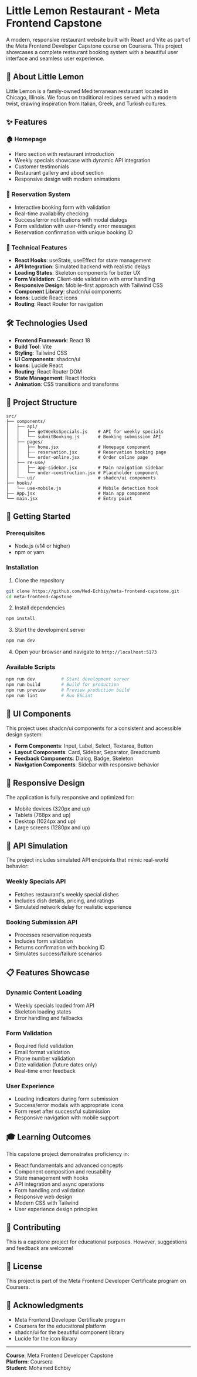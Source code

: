 # Little Lemon Restaurant - Meta Frontend Capstone

A modern, responsive restaurant website built with React and Vite as part of the Meta Frontend Developer Capstone course on Coursera. This project showcases a complete restaurant booking system with a beautiful user interface and seamless user experience.

## 🍋 About Little Lemon

Little Lemon is a family-owned Mediterranean restaurant located in Chicago, Illinois. We focus on traditional recipes served with a modern twist, drawing inspiration from Italian, Greek, and Turkish cultures.

## ✨ Features

### 🏠 Homepage

- Hero section with restaurant introduction
- Weekly specials showcase with dynamic API integration
- Customer testimonials
- Restaurant gallery and about section
- Responsive design with modern animations

### 📅 Reservation System

- Interactive booking form with validation
- Real-time availability checking
- Success/error notifications with modal dialogs
- Form validation with user-friendly error messages
- Reservation confirmation with unique booking ID

### 🔧 Technical Features

- **React Hooks**: useState, useEffect for state management
- **API Integration**: Simulated backend with realistic delays
- **Loading States**: Skeleton components for better UX
- **Form Validation**: Client-side validation with error handling
- **Responsive Design**: Mobile-first approach with Tailwind CSS
- **Component Library**: shadcn/ui components
- **Icons**: Lucide React icons
- **Routing**: React Router for navigation

## 🛠️ Technologies Used

- **Frontend Framework**: React 18
- **Build Tool**: Vite
- **Styling**: Tailwind CSS
- **UI Components**: shadcn/ui
- **Icons**: Lucide React
- **Routing**: React Router DOM
- **State Management**: React Hooks
- **Animation**: CSS transitions and transforms

## 📁 Project Structure

```
src/
├── components/
│   ├── api/
│   │   ├── getWeeksSpecials.js    # API for weekly specials
│   │   └── submitBooking.js       # Booking submission API
│   ├── pages/
│   │   ├── home.jsx               # Homepage component
│   │   ├── reservation.jsx        # Reservation booking page
│   │   └── order-online.jsx       # Order online page
│   ├── re-use/
│   │   ├── app-sidebar.jsx        # Main navigation sidebar
│   │   └── under-construction.jsx # Placeholder component
│   └── ui/                        # shadcn/ui components
├── hooks/
│   └── use-mobile.js              # Mobile detection hook
├── App.jsx                        # Main app component
└── main.jsx                       # Entry point
```

## 🚀 Getting Started

### Prerequisites

- Node.js (v14 or higher)
- npm or yarn

### Installation

1. Clone the repository

```bash
git clone https://github.com/Med-Echbiy/meta-frontend-capstone.git
cd meta-frontend-capstone
```

2. Install dependencies

```bash
npm install
```

3. Start the development server

```bash
npm run dev
```

4. Open your browser and navigate to `http://localhost:5173`

### Available Scripts

```bash
npm run dev          # Start development server
npm run build        # Build for production
npm run preview      # Preview production build
npm run lint         # Run ESLint
```

## 🎨 UI Components

This project uses shadcn/ui components for a consistent and accessible design system:

- **Form Components**: Input, Label, Select, Textarea, Button
- **Layout Components**: Card, Sidebar, Separator, Breadcrumb
- **Feedback Components**: Dialog, Badge, Skeleton
- **Navigation Components**: Sidebar with responsive behavior

## 📱 Responsive Design

The application is fully responsive and optimized for:

- Mobile devices (320px and up)
- Tablets (768px and up)
- Desktop (1024px and up)
- Large screens (1280px and up)

## 🔄 API Simulation

The project includes simulated API endpoints that mimic real-world behavior:

### Weekly Specials API

- Fetches restaurant's weekly special dishes
- Includes dish details, pricing, and ratings
- Simulated network delay for realistic experience

### Booking Submission API

- Processes reservation requests
- Includes form validation
- Returns confirmation with booking ID
- Simulates success/failure scenarios

## 📋 Features Showcase

### Dynamic Content Loading

- Weekly specials loaded from API
- Skeleton loading states
- Error handling and fallbacks

### Form Validation

- Required field validation
- Email format validation
- Phone number validation
- Date validation (future dates only)
- Real-time error feedback

### User Experience

- Loading indicators during form submission
- Success/error modals with appropriate icons
- Form reset after successful submission
- Responsive navigation with mobile support

## 🎓 Learning Outcomes

This capstone project demonstrates proficiency in:

- React fundamentals and advanced concepts
- Component composition and reusability
- State management with hooks
- API integration and async operations
- Form handling and validation
- Responsive web design
- Modern CSS with Tailwind
- User experience design principles

## 🤝 Contributing

This is a capstone project for educational purposes. However, suggestions and feedback are welcome!

## 📄 License

This project is part of the Meta Frontend Developer Certificate program on Coursera.

## 🙏 Acknowledgments

- Meta Frontend Developer Certificate program
- Coursera for the educational platform
- shadcn/ui for the beautiful component library
- Lucide for the icon library

---

**Course**: Meta Frontend Developer Capstone  
**Platform**: Coursera  
**Student**: Mohamed Echbiy
